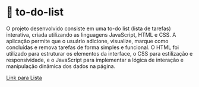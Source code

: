 ﻿# 📌 to-do-list

O projeto desenvolvido consiste em uma to-do list (lista de tarefas) interativa,
criada utilizando as linguagens JavaScript, HTML e CSS. A aplicação permite
que o usuário adicione, visualize, marque como concluídas e remova tarefas de
forma simples e funcional. O HTML foi utilizado para estruturar os elementos da
interface, o CSS para estilização e responsividade, e o JavaScript para
implementar a lógica de interação e manipulação dinâmica dos dados na página. 

[Link para Lista](https://68bf81ece9bd80bd529c41fb--joyful-mousse-9219be.netlify.app/)
